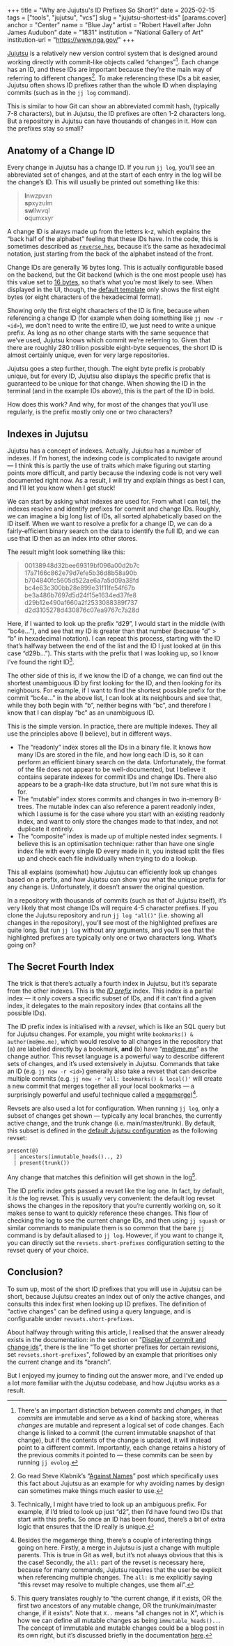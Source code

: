 +++
title = "Why are Jujutsu's ID Prefixes So Short?"
date = 2025-02-15
tags = ["tools", "jujutsu", "vcs"]
slug = "jujutsu-shortest-ids"
[params.cover]
anchor = "Center"
name = "Blue Jay"
artist = "Robert Havell after John James Audubon"
date = "1831"
institution = "National Gallery of Art"
institution-url = "https://www.nga.gov/"
+++

[Jujutsu](https://jj-vcs.github.io/jj/latest/) is a relatively new version control system that is designed around working directly with commit-like objects called “changes”[^commits-changes]. Each change has an ID, and these IDs are important because they’re the main way of referring to different changes[^against-names]. To make referencing these IDs a bit easier, Jujutsu often shows ID prefixes rather than the whole ID when displaying commits (such as in the `jj log` command).

[^commits-changes]: There's an important distinction between _commits_ and _changes_, in that _commits_ are immutable and serve as a kind of backing store, whereas _changes_ are mutable and represent a logical set of code changes. Each change is linked to a commit (the current immutable snapshot of that change), but if the contents of the change is updated, it will instead point to a different commit. Importantly, each change retains a history of the previous commits it pointed to — these commits can be seen by running `jj evolog`.
[^against-names]: Go read Steve Klabnik’s “[Against Names](https://steveklabnik.com/writing/against-names/)” post which specifically uses this fact about Jujutsu as an example for why avoiding names by design can sometimes make things much easier to use.

This is similar to how Git can show an abbreviated commit hash, (typically 7-8 characters), but in Jujutsu, the ID prefixes are often 1-2 characters long. But a repository in Jujutsu can have thousands of changes in it. How can the prefixes stay so small?

## Anatomy of a Change ID

Every change in Jujutsu has a change ID. If you run `jj log`, you’ll see an abbreviated set of changes, and at the start of each entry in the log will be the change’s ID. This will usually be printed out something like this:

> **l**nwzpvxn  
> **sp**xyzulm  
> **sw**llwvql  
> **o**qumxxyr

A change ID is always made up from the letters k-z, which explains the “back half of the alphabet” feeling that these IDs have. In the code, this is sometimes described as [`reverse_hex`](https://github.com/jj-vcs/jj/blob/5b5a9e71c38d9e037c2d18f9a950552a553b7d7d/lib/src/backend.rs#L57), because it’s the same as hexadecimal notation, just starting from the back of the alphabet instead of the front.

Change IDs are generally 16 bytes long. This is actually configurable based on the backend, but the Git backend (which is the one most people use) has this value set to [16 bytes](https://github.com/jj-vcs/jj/blob/5b5a9e71c38d9e037c2d18f9a950552a553b7d7d/lib/src/git_backend.rs#L90), so that’s what you’re most likely to see. When displayed in the UI, though, the [default template](https://github.com/jj-vcs/jj/blob/5b5a9e71c38d9e037c2d18f9a950552a553b7d7d/cli/src/config/templates.toml#L175) only shows the first eight bytes (or eight characters of the hexadecimal format).

Showing only the first eight characters of the ID is fine, because when referencing a change ID (for example when doing something like `jj new -r <id>`), we don’t need to write the entire ID, we just need to write a unique prefix. As long as no other change starts with the same sequence that we’ve used, Jujutsu knows which commit we’re referring to. Given that there are roughly 280 trillion possible eight-byte sequences, the short ID is almost certainly unique, even for very large repositories.

Jujutsu goes a step further, though. The eight byte prefix is probably unique, but for every ID, Jujutsu also displays the specific prefix that is guaranteed to be unique for that change. When showing the ID in the terminal (and in the example IDs above), this is the part of the ID in bold.

How does this work? And why, for most of the changes that you’ll use regularly, is the prefix mostly only one or two characters?

## Indexes in Jujutsu

Jujutsu has a concept of indexes. Actually, Jujutsu has a number of indexes. If I’m honest, the indexing code is complicated to navigate around — I think this is partly the use of traits which make figuring out starting points more difficult, and partly because the indexing code is not very well documented right now. As a result, I will try and explain things as best I can, and I’ll let you know when I get stuck!

We can start by asking what indexes are used for. From what I can tell, the indexes resolve and identify prefixes for commit and change IDs. Roughly, we can imagine a big long list of IDs, all sorted alphabetically based on the ID itself. When we want to resolve a prefix for a change ID, we can do a fairly-efficient binary search on the data to identify the full ID, and we can use that ID then as an index into other stores.

The result might look something like this:

> 00138948d32bee69319bf096a00d2b7c  
> 17a7166c862e79d7efe5b36d8b58a90b  
> b704840fc5605d522ae6a7a5d09a38fd  
> bc4e63c300bb28e899e31f11fe54f67b  
> be3a486b7697d5d24f15e1634ed37fe8  
> d29b12e490af660a2f2533088389f737  
> d2d3105278d430876c07ea9767c7a28d

Here, if I wanted to look up the prefix “d29”, I would start in the middle (with “bc4e…”), and see that my ID is greater than that number (because “d” > “b” in hexadecimal notation). I can repeat this process, starting with the ID that’s halfway between the end of the list and the ID I just looked at (in this case “d29b…”). This starts with the prefix that I was looking up, so I know I’ve found the right ID[^ambiguous-prefixes].

[^ambiguous-prefixes]: Technically, I might have tried to look up an ambiguous prefix. For example, if I’d tried to look up just “d2”, then I’d have found two IDs that start with this prefix. So once an ID has been found, there’s a bit of extra logic that ensures that the ID really is unique.

The other side of this is, if we know the ID of a change, we can find out the shortest unambiguous ID by first looking for the ID, and then looking for its neighbours. For example, if I want to find the shortest possible prefix for the commit “bc4e…” in the above list, I can look at its neighbours and see that, while they both begin with “b”, neither begins with “bc”, and therefore I know that I can display “bc” as an unambiguous ID.

This is the simple version. In practice, there are multiple indexes. They all use the principles above (I believe), but in different ways.

- The “readonly” index stores all the IDs in a binary file. It knows how many IDs are stored in the file, and how long each ID is, so it can perform an efficient binary search on the data. Unfortunately, the format of the file does not appear to be well-documented, but I believe it contains separate indexes for commit IDs and change IDs. There also appears to be a graph-like data structure, but I’m not sure what this is for.
- The “mutable” index stores commits and changes in two in-memory B-trees. The mutable index can also reference a parent readonly index, which I assume is for the case where you start with an existing readonly index, and want to only store the changes made to that index, and not duplicate it entirely.
- The “composite” index is made up of multiple nested index segments. I believe this is an optimisation technique: rather than have one single index file with every single ID every made in it, you instead split the files up and check each file individually when trying to do a lookup.

This all explains (somewhat) how Jujutsu can efficiently look up changes based on a prefix, and how Jujutsu can show you what the unique prefix for any change is. Unfortunately, it doesn’t answer the original question.

In a repository with thousands of commits (such as that of Jujutsu itself), it’s very likely that most change IDs will require 4-5 character prefixes. If you clone the Jujutsu repository and run `jj log "all()"` (i.e. showing all changes in the repository), you’ll see most of the highlighted prefixes are quite long. But run `jj log` without any arguments, and you’ll see that the highlighted prefixes are typically only one or two characters long. What’s going on?

## The Secret Fourth Index

The trick is that there’s actually a fourth index in Jujutsu, but it’s separate from the other indexes. This is the [_ID prefix_](https://github.com/jj-vcs/jj/blob/6f1d15bd1a85aed635a64bd85c1a87467ef5132d/lib/src/id_prefix.rs#L147C1-L149C2) index. This index is a partial index — it only covers a specific subset of IDs, and if it can’t find a given index, it delegates to the main repository index (that contains all the possible IDs).

The ID prefix index is initialised with a _revset_, which is like an SQL query but for Jujutsu changes. For example, you might write `bookmarks() & author(me@me.me)`, which would resolve to all changes in the repository that (a) are labelled directly by a bookmark, **and** (b) have “me@me.me” as the change author. This revset language is a powerful way to describe different sets of changes, and it’s used extensively in Jujutsu. Commands that take an ID (e.g. `jj new -r <id>`) generally also take a revset that can describe multiple commits (e.g. `jj new -r 'all: bookmarks() & local()'` will create a new commit that merges together all your local bookmarks — a surprisingly powerful and useful technique called a [megamerge](https://v5.chriskrycho.com/journal/jujutsu-megamerges-and-jj-absorb/))[^megamerge].

[^megamerge]: Besides the megamerge thing, there’s a couple of interesting things going on here. Firstly, a merge in Jujutsu is just a change with multiple parents. This is true in Git as well, but it’s not always obvious that this is the case! Secondly, the `all:` part of the revset is necessary here, because for many commands, Jujutsu requires that the user be explicit when referencing multiple changes. The `all:` is me explicitly saying “this revset may resolve to multiple changes, use them all”.

Revsets are also used a lot for configuration. When running `jj log`, only a subset of changes get shown — typically any local branches, the currently active change, and the trunk change (i.e. main/master/trunk). By default, this subset is defined in the [default Jujutsu configuration](https://github.com/jj-vcs/jj/blob/539cd75f902234d46327495f5da33e41b896470d/cli/src/config/revsets.toml#L10C1-L10C74) as the following revset:

```
present(@)
  | ancestors(immutable_heads().., 2)
  | present(trunk())
```

Any change that matches this definition will get shown in the log[^definition].

[^definition]: This query translates roughly to “the current change, if it exists, OR the first two ancestors of any mutable change, OR the trunk/main/master change, if it exists”. Note that `X..` means “all changes not in X”, which is how we can define all mutable changes as being `immutable_heads()..`. The concept of immutable and mutable changes could be a blog post in its own right, but it’s discussed briefly in the documentation [here](https://jj-vcs.github.io/jj/latest/config/#set-of-immutable-commits).

The ID prefix index gets passed a revset like the log one. In fact, by default, it _is_ the log revset. This is usually very convenient: the default log revset shows the changes in the repository that you’re currently working on, so it makes sense to want to quickly reference these changes. This flow of checking the log to see the current change IDs, and then using `jj squash` or similar commands to manipulate them is so common that the bare `jj` command is by default aliased to `jj log`. However, if you want to change it, you can directly set the `revsets.short-prefixes` configuration setting to the revset query of your choice.

## Conclusion?

To sum up, most of the short ID prefixes that you will use in Jujutsu can be short, because Jujutsu creates an index out of only the active changes, and consults this index first when looking up ID prefixes. The definition of “active changes” can be defined using a query language, and is configurable under `revsets.short-prefixes`.

About halfway through writing this article, I realised that the answer already exists in the documentation: in the section on "[Display of commit and change ids](https://jj-vcs.github.io/jj/latest/config/#display-of-commit-and-change-ids)”, there is the line "To get shorter prefixes for certain revisions, set `revsets.short-prefixes`", followed by an example that prioritises only the current change and its “branch”.

But I enjoyed my journey to finding out the answer more, and I’ve ended up a lot more familiar with the Jujutsu codebase, and how Jujutsu works as a result.
